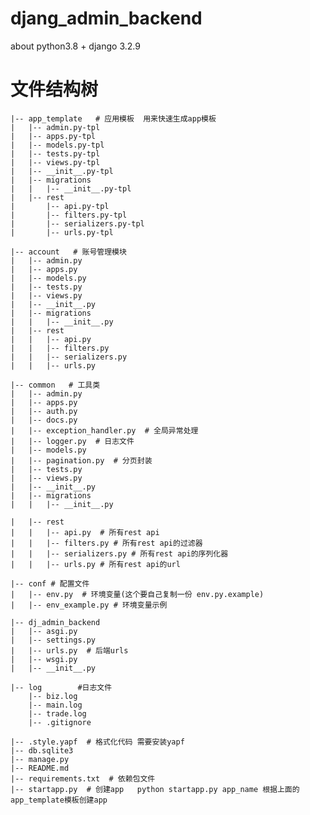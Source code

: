 # djang_admin_backend
about python3.8 + django 3.2.9

# 文件结构树
    |-- app_template   # 应用模板  用来快速生成app模板
    |   |-- admin.py-tpl
    |   |-- apps.py-tpl
    |   |-- models.py-tpl
    |   |-- tests.py-tpl
    |   |-- views.py-tpl
    |   |-- __init__.py-tpl
    |   |-- migrations
    |   |   |-- __init__.py-tpl
    |   |-- rest
    |       |-- api.py-tpl
    |       |-- filters.py-tpl
    |       |-- serializers.py-tpl
    |       |-- urls.py-tpl

    |-- account   # 账号管理模块
    |   |-- admin.py
    |   |-- apps.py
    |   |-- models.py
    |   |-- tests.py
    |   |-- views.py
    |   |-- __init__.py
    |   |-- migrations
    |   |   |-- __init__.py
    |   |-- rest
    |   |   |-- api.py
    |   |   |-- filters.py
    |   |   |-- serializers.py
    |   |   |-- urls.py

    |-- common   # 工具类
    |   |-- admin.py
    |   |-- apps.py
    |   |-- auth.py
    |   |-- docs.py
    |   |-- exception_handler.py  # 全局异常处理
    |   |-- logger.py  # 日志文件
    |   |-- models.py
    |   |-- pagination.py  # 分页封装
    |   |-- tests.py
    |   |-- views.py
    |   |-- __init__.py
    |   |-- migrations
    |   |   |-- __init__.py

    |   |-- rest
    |   |   |-- api.py  # 所有rest api
    |   |   |-- filters.py # 所有rest api的过滤器
    |   |   |-- serializers.py # 所有rest api的序列化器
    |   |   |-- urls.py # 所有rest api的url

    |-- conf # 配置文件
    |   |-- env.py  # 环境变量(这个要自己复制一份 env.py.example)
    |   |-- env_example.py # 环境变量示例

    |-- dj_admin_backend
    |   |-- asgi.py
    |   |-- settings.py
    |   |-- urls.py  # 后端urls
    |   |-- wsgi.py
    |   |-- __init__.py

    |-- log        #日志文件
        |-- biz.log
        |-- main.log
        |-- trade.log
        |-- .gitignore

    |-- .style.yapf  # 格式化代码 需要安装yapf
    |-- db.sqlite3 
    |-- manage.py
    |-- README.md
    |-- requirements.txt  # 依赖包文件
    |-- startapp.py  # 创建app   python startapp.py app_name 根据上面的app_template模板创建app


